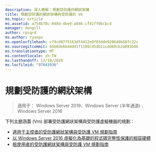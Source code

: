 ```yaml
---
description: 深入瞭解：規劃受防護的網狀架構
title: 規劃受防護的網狀架構與受防護的 Vm
ms.topic: article
ms.assetid: a754b78c-048d-4be9-a846-cf41ff0bcbc4
manager: dongill
author: rpsqrd
ms.author: ryanpu
ms.openlocfilehash: cf9cd9775163df4412e0f03dde920640b58fc22c
ms.sourcegitcommit: 65b6de6b44d41f1180c45db11cdd60cb2a093b46
ms.translationtype: MT
ms.contentlocale: zh-TW
ms.lasthandoff: 12/10/2020
ms.locfileid: "97043936"
---
```

# <a name="planning-a-guarded-fabric"></a>規劃受防護的網狀架構

>適用于： Windows Server 2019、Windows Server (半年通道) 、Windows Server 2016

下列主題涵蓋 (Vm) 部署受防護網狀架構與受防護虛擬機器的規劃：

- [適用于主控者的受防護網狀架構與受防護 VM 規劃指南](guarded-fabric-planning-for-hosters.md)
- [以 Windows Server 2016 虛擬化為基礎的程式碼完整性保護的相容硬體](guarded-fabric-compatible-hardware-with-virtualization-based-protection-of-code-integrity.md)
- [租使用者的受防護網狀架構與受防護 VM 規劃指南](guarded-fabric-shielded-vm-planning-for-tenants.md)

